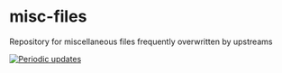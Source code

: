 # misc-files
Repository for miscellaneous files frequently overwritten by upstreams

[![Periodic updates](https://github.com/AOSC-Dev/misc-files/actions/workflows/periodic-update.yml/badge.svg)](https://github.com/AOSC-Dev/misc-files/actions/workflows/periodic-update.yml)
